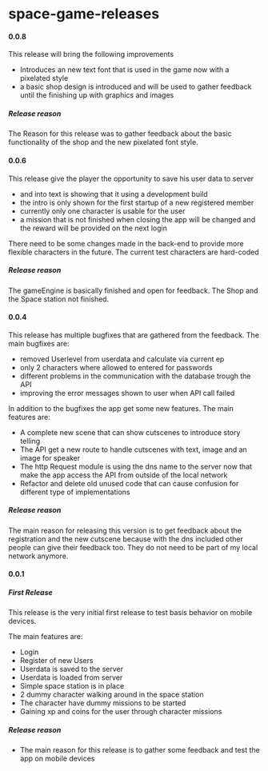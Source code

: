 # space-game-releases

#### 0.0.8
This release will bring the following improvements

* Introduces an new text font that is used in the game now with a pixelated style
* a basic shop design is introduced and will be used to gather feedback until the finishing up with graphics and images

##### Release reason
The Reason for this release was to gather feedback about the basic functionality of the shop and the new pixelated font style.


#### 0.0.6
This release give the player the opportunity to save his user data to server

* and into text is showing that it using a development build
* the intro is only shown for the first startup of a new registered member
* currently only one character is usable for the user
* a mission that is not finished when closing the app will be changed and the reward will be provided on the next login

There need to be some changes made in the back-end to provide more flexible characters in the future. The current test characters are hard-coded

##### Release reason
The gameEngine is basically finished and open for feedback. The Shop and the Space station not finished.

#### 0.0.4
This release has multiple bugfixes that are gathered from the feedback.
The main bugfixes are:

* removed Userlevel from userdata and calculate via current ep
* only 2 characters where allowed to entered for passwords
* different problems in the communication with the database trough the API
* improving the error messages shown to user when API call failed

In addition to the bugfixes the app get some new features.
The main features are:

* A complete new scene that can show cutscenes to introduce story telling
* The API get a new route to handle cutscenes with text, image and an image for speaker
* The http Request module is using the dns name to the server now that make the app access the API from outside of the local network
* Refactor and delete old unused code that can cause confusion for different type of implementations

##### Release reason
The main reason for releasing this version is to get feedback about the registration and the new cutscene because with the dns included other people can give their feedback too. They do not need to be part of my local network anymore.

#### 0.0.1
##### First Release
This release is the very initial first release to test basis behavior on mobile devices.

The main features are:
* Login
* Register of new Users
* Userdata is saved to the server
* Userdata is loaded from server
* Simple space station is in place
* 2 dummy character walking around in the space station
* The character have dummy missions to be started
* Gaining xp and coins for the user through character missions

##### Release reason
* The main reason for this release is to gather some feedback and test the app on mobile devices
